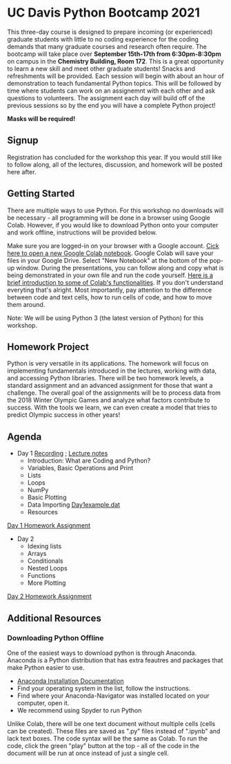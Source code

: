 # UC Davis Python Bootcamp 2021

This three-day course is designed to prepare incoming (or experienced) graduate students with little to no coding experience for the coding demands that many graduate courses and research often require. The bootcamp will take place over **September 15th-17th from 6:30pm-8:30pm** on campus in the **Chemistry Building, Room 172**. This is a great opportunity to learn a new skill and meet other graduate students! Snacks and refreshments will be provided. Each session will begin with about an hour of demonstration to teach fundamental Python topics. This will be followed by time where students can work on an assignemnt with each other and ask questions to volunteers. The assignment each day will build off of the previous sessions so by the end you will have a complete Python project!

**Masks will be required!**


## Signup

Registration has concluded for the workshop this year. If you would still like to follow along, all of the lectures, discussion, and homework will be posted here after.


## Getting Started

There are multiple ways to use Python. For this workshop no downloads will be necessary - all programming will be done in a browser using Google Colab. However, if you would like to download Python onto your computer and work offline, instructions will be provided below.

Make sure you are logged-in on your browser with a Google account. [Cick here to open a new Google Colab notebook](https://colab.research.google.com/). Google Colab will save your files in your Google Drive. Select "New Notebook" at the bottom of the pop-up window. During the presentations, you can follow along and copy what is being demonstrated in your own file and run the code yourself. [Here is a brief introduction to some of Colab's functionalities](https://www.youtube.com/watch?v=oCngVVBSsmA). If you don't understand everyting that's alright. Most importantly, pay attention to the difference between code and text cells, how to run cells of code, and how to move them around.

Note: We will be using Python 3 (the latest version of Python) for this workshop.

## Homework Project
Python is very versatile in its applications. The homework will focus on implementing fundamentals introduced in the lectures, working with data, and accessing Python libraries. There will be two homework levels, a standard assignment and an advanced assignment for those that want a challenge. The overall goal of the assignments will be to process data from the 2018 Winter Olympic Games and analyze what factors contribute to success. With the tools we learn, we can even create a model that tries to predict Olympic success in other years!

## Agenda
* Day 1 [Recording](https://www.youtube.com/watch?v=vG3ZdjM6D0A) ; [Lecture notes](https://ucd-python-bootcamp.github.io/Bootcamp-2021/Lecture_files/Day1_Lecture.ipynb)
  - Introduction: What are Coding and Python?
  - Variables, Basic Operations and Print
  - Lists
  - Loops
  - NumPy
  - Basic Plotting
  - Data Importing [Day1example.dat](https://ucd-python-bootcamp.github.io/Bootcamp-2021/Lecture_files/Day1example.dat)
  - Resources

[Day 1 Homework Assignment](https://ucd-python-bootcamp.github.io/Bootcamp-2021//HW1)


* Day 2
  - Idexing lists
  - Arrays
  - Conditionals
  - Nested Loops
  - Functions
  - More Plotting

[Day 2 Homework Assignment](https://ucd-python-bootcamp.github.io/Bootcamp-2021//HW2)


## Additional Resources

### Downloading Python Offline
One of the easiest ways to download python is through Anaconda. Anaconda is a Python distribution that has extra feautres and packages that make Python easier to use. 
- [Anaconda Installation Documentation](https://docs.anaconda.com/anaconda/install/)
- Find your operating system in the list, follow the instructions.
- Find where your Anaconda-Navigator was installed located on your computer, open it.
- We recommend using Spyder to run Python

Unlike Colab, there will be one text document without multiple cells (cells can be created). These files are saved as ".py" files instead of ".ipynb" and lack text boxes. The code syntax will be the same as Colab. To run the code, click the green "play" button at the top - all of the code in the document will be run at once instead of just a single cell.



